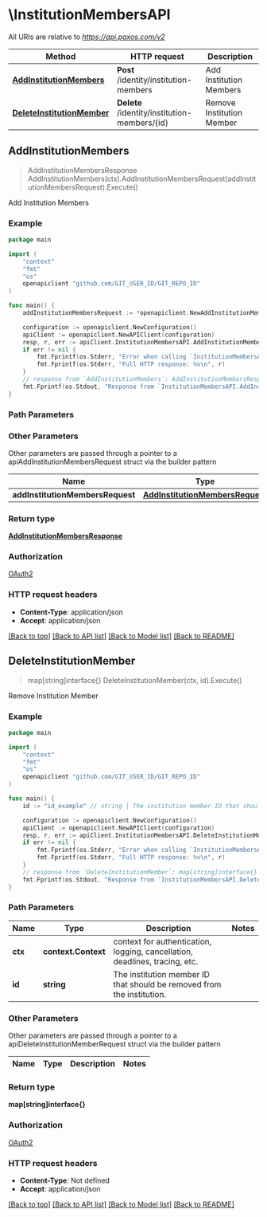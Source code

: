 # \InstitutionMembersAPI

All URIs are relative to *https://api.paxos.com/v2*

Method | HTTP request | Description
------------- | ------------- | -------------
[**AddInstitutionMembers**](InstitutionMembersAPI.md#AddInstitutionMembers) | **Post** /identity/institution-members | Add Institution Members
[**DeleteInstitutionMember**](InstitutionMembersAPI.md#DeleteInstitutionMember) | **Delete** /identity/institution-members/{id} | Remove Institution Member



## AddInstitutionMembers

> AddInstitutionMembersResponse AddInstitutionMembers(ctx).AddInstitutionMembersRequest(addInstitutionMembersRequest).Execute()

Add Institution Members



### Example

```go
package main

import (
	"context"
	"fmt"
	"os"
	openapiclient "github.com/GIT_USER_ID/GIT_REPO_ID"
)

func main() {
	addInstitutionMembersRequest := *openapiclient.NewAddInstitutionMembersRequest("InstitutionId_example", []openapiclient.InstitutionMember{*openapiclient.NewInstitutionMember()}) // AddInstitutionMembersRequest | 

	configuration := openapiclient.NewConfiguration()
	apiClient := openapiclient.NewAPIClient(configuration)
	resp, r, err := apiClient.InstitutionMembersAPI.AddInstitutionMembers(context.Background()).AddInstitutionMembersRequest(addInstitutionMembersRequest).Execute()
	if err != nil {
		fmt.Fprintf(os.Stderr, "Error when calling `InstitutionMembersAPI.AddInstitutionMembers``: %v\n", err)
		fmt.Fprintf(os.Stderr, "Full HTTP response: %v\n", r)
	}
	// response from `AddInstitutionMembers`: AddInstitutionMembersResponse
	fmt.Fprintf(os.Stdout, "Response from `InstitutionMembersAPI.AddInstitutionMembers`: %v\n", resp)
}
```

### Path Parameters



### Other Parameters

Other parameters are passed through a pointer to a apiAddInstitutionMembersRequest struct via the builder pattern


Name | Type | Description  | Notes
------------- | ------------- | ------------- | -------------
 **addInstitutionMembersRequest** | [**AddInstitutionMembersRequest**](AddInstitutionMembersRequest.md) |  | 

### Return type

[**AddInstitutionMembersResponse**](AddInstitutionMembersResponse.md)

### Authorization

[OAuth2](../README.md#OAuth2)

### HTTP request headers

- **Content-Type**: application/json
- **Accept**: application/json

[[Back to top]](#) [[Back to API list]](../README.md#documentation-for-api-endpoints)
[[Back to Model list]](../README.md#documentation-for-models)
[[Back to README]](../README.md)


## DeleteInstitutionMember

> map[string]interface{} DeleteInstitutionMember(ctx, id).Execute()

Remove Institution Member



### Example

```go
package main

import (
	"context"
	"fmt"
	"os"
	openapiclient "github.com/GIT_USER_ID/GIT_REPO_ID"
)

func main() {
	id := "id_example" // string | The institution member ID that should be removed from the institution.

	configuration := openapiclient.NewConfiguration()
	apiClient := openapiclient.NewAPIClient(configuration)
	resp, r, err := apiClient.InstitutionMembersAPI.DeleteInstitutionMember(context.Background(), id).Execute()
	if err != nil {
		fmt.Fprintf(os.Stderr, "Error when calling `InstitutionMembersAPI.DeleteInstitutionMember``: %v\n", err)
		fmt.Fprintf(os.Stderr, "Full HTTP response: %v\n", r)
	}
	// response from `DeleteInstitutionMember`: map[string]interface{}
	fmt.Fprintf(os.Stdout, "Response from `InstitutionMembersAPI.DeleteInstitutionMember`: %v\n", resp)
}
```

### Path Parameters


Name | Type | Description  | Notes
------------- | ------------- | ------------- | -------------
**ctx** | **context.Context** | context for authentication, logging, cancellation, deadlines, tracing, etc.
**id** | **string** | The institution member ID that should be removed from the institution. | 

### Other Parameters

Other parameters are passed through a pointer to a apiDeleteInstitutionMemberRequest struct via the builder pattern


Name | Type | Description  | Notes
------------- | ------------- | ------------- | -------------


### Return type

**map[string]interface{}**

### Authorization

[OAuth2](../README.md#OAuth2)

### HTTP request headers

- **Content-Type**: Not defined
- **Accept**: application/json

[[Back to top]](#) [[Back to API list]](../README.md#documentation-for-api-endpoints)
[[Back to Model list]](../README.md#documentation-for-models)
[[Back to README]](../README.md)

